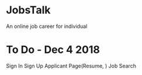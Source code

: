 # JobsTalk
An online job career for individual

# To Do - Dec 4 2018
Sign In
Sign Up
Applicant Page(Resume, )
Job Search